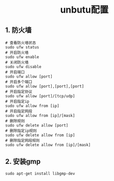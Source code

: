 # <center> unbutu配置 </center>

## 1. 防火墙
```shell
# 查看防火墙状态
sudo ufw status
# 开启防火墙
sudo ufw enable
# 关闭防火墙
sudo ufw disable
# 开启端口
sudo ufw allow [port]
# 开启多个端口
sudo ufw allow [port],[port],[port]
# 开启指定协议
sudo ufw allow [port]/[tcp/udp]
# 开启指定ip
sudo ufw allow from [ip]
# 开启指定网段
sudo ufw allow from [ip]/[mask]
# 删除规则
sudo ufw delete allow [port]
# 删除指定ip规则
sudo ufw delete allow from [ip]
# 删除指定网段规则
sudo ufw delete allow from [ip]/[mask]
```

## 2. 安装gmp
```shell
sudo apt-get install libgmp-dev
```

